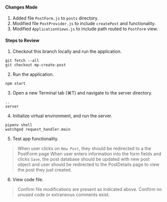 #### Changes Made
1. Added file `PostForm.js` to `posts` directory.
1. Modified file `PostProvider.js` to include `createPost` and functionality.
1. Modified `ApplicationViews.js` to include path routed to `PostForm` view.

#### Steps to Review
1. Checkout this branch locally and run the application.
```
git fetch --all
git checkout mp-create-post
```
2. Run the application.
```
npm start
```
3. Open a new Terminal tab (⌘T) and navigate to the server directory.
```
..
server
```
4. Initialize virtual environment, and run the server.
```
pipenv shell
watchgod request_handler.main
```
5. Test app functionality.
> When user clicks on `New Post`, they should be redirected to a the PostForm page
> When user enters information into the form fields and clicks `Save`, the post database should be updated with new post object and user should be redirected to the PostDetails page to view the post they just created.
6. View code file.
> Confirm file modifications are present as indicated above.
> Confirm no unused code or extraneous comments exist.